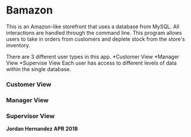 # Bamazon

This is an Amazon-like storefront that uses a database from MySQL. All interactions are handled through the command line. This program allows users to take in orders from customers and deplete stock from the store's inventory.

There are 3 different user types in this app.
*Customer View
*Manager View
*Supervise View
Each user has access to different levels of data within the single database. 

### Customer View


### Manager View


### Supervisor View

**Jordan Hernandez APR 2018**
